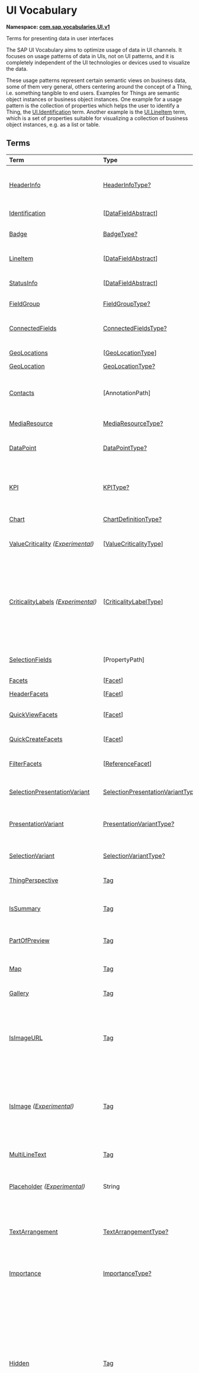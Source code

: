 # UI Vocabulary
**Namespace: [com.sap.vocabularies.UI.v1](UI.xml)**

Terms for presenting data in user interfaces

The SAP UI Vocabulary aims to optimize usage of data in UI channels.
It focuses on usage patterns of data in UIs, not on UI patterns, and it is completely independent of the
UI technologies or devices used to visualize the data.

These usage patterns represent certain semantic views on business data, some of them very general,
others centering around the concept of a Thing, i.e. something tangible to end users.
Examples for Things are semantic object instances or business object instances.
One example for a usage pattern is the collection of properties which helps the user to identify a Thing,
the [UI.Identification](#Identification) term.
Another example is the [UI.LineItem](#LineItem) term, which is a set of properties suitable for visualizing
a collection of business object instances, e.g. as a list or table.


## Terms

Term|Type|Description
:---|:---|:----------
[HeaderInfo](UI.xml#L58)|[HeaderInfoType?](#HeaderInfoType)|<a name="HeaderInfo"></a>Information for the header area of an entity representation. HeaderInfo is mandatory for main entity types of the model
[Identification](UI.xml#L105)|\[[DataFieldAbstract](#DataFieldAbstract)\]|<a name="Identification"></a>Collection of fields identifying the object
[Badge](UI.xml#L110)|[BadgeType?](#BadgeType)|<a name="Badge"></a>Information usually displayed in the form of a business card
[LineItem](UI.xml#L137)|\[[DataFieldAbstract](#DataFieldAbstract)\]|<a name="LineItem"></a>Collection of data fields for representation in a table or list
[StatusInfo](UI.xml#L142)|\[[DataFieldAbstract](#DataFieldAbstract)\]|<a name="StatusInfo"></a>Collection of data fields describing the status of an entity
[FieldGroup](UI.xml#L147)|[FieldGroupType?](#FieldGroupType)|<a name="FieldGroup"></a>Group of fields with an optional label
[ConnectedFields](UI.xml#L161)|[ConnectedFieldsType?](#ConnectedFieldsType)|<a name="ConnectedFields"></a>Group of semantically connected fields with a representation template and an optional label ([Example](UI.xml#L163))
[GeoLocations](UI.xml#L226)|\[[GeoLocationType](#GeoLocationType)\]|<a name="GeoLocations"></a>Collection of geographic locations
[GeoLocation](UI.xml#L230)|[GeoLocationType?](#GeoLocationType)|<a name="GeoLocation"></a>Geographic location
[Contacts](UI.xml#L250)|\[AnnotationPath\]|<a name="Contacts"></a>Collection of contacts<p>Each collection item MUST reference an annotation of a Communication.Contact</p>
[MediaResource](UI.xml#L261)|[MediaResourceType?](#MediaResourceType)|<a name="MediaResource"></a>Properties that describe a media resource
[DataPoint](UI.xml#L315)|[DataPointType?](#DataPointType)|<a name="DataPoint"></a>Visualization of a single point of data, typically a number; may also be textual, e.g. a status value
[KPI](UI.xml#L623)|[KPIType?](#KPIType)|<a name="KPI"></a>A Key Performance Indicator (KPI) bundles a SelectionVariant and a DataPoint, and provides details for progressive disclosure
[Chart](UI.xml#L669)|[ChartDefinitionType?](#ChartDefinitionType)|<a name="Chart"></a>Visualization of multiple data points
[ValueCriticality](UI.xml#L863) *([Experimental](Common.md#Experimental))*|\[[ValueCriticalityType](#ValueCriticalityType)\]|<a name="ValueCriticality"></a>Assign criticalities to primitive values. This information can be used for semantic coloring.
[CriticalityLabels](UI.xml#L876) *([Experimental](Common.md#Experimental))*|\[[CriticalityLabelType](#CriticalityLabelType)\]|<a name="CriticalityLabels"></a>Assign labels to criticalities. This information can be used for semantic coloring. When applied to a property, a label for a criticality must be provided, if more than one value of the annotated property has been assigned to the same criticality. There must be no more than one label per criticality.
[SelectionFields](UI.xml#L897)|\[PropertyPath\]|<a name="SelectionFields"></a>Properties that might be relevant for filtering a collection of entities of this type
[Facets](UI.xml#L905)|\[[Facet](#Facet)\]|<a name="Facets"></a>Collection of facets
[HeaderFacets](UI.xml#L909)|\[[Facet](#Facet)\]|<a name="HeaderFacets"></a>Facets for additional object header information
[QuickViewFacets](UI.xml#L913)|\[[Facet](#Facet)\]|<a name="QuickViewFacets"></a>Facets that may be used for a quick overview of the object
[QuickCreateFacets](UI.xml#L917)|\[[Facet](#Facet)\]|<a name="QuickCreateFacets"></a>Facets that may be used for a (quick) create of the object
[FilterFacets](UI.xml#L921)|\[[ReferenceFacet](#ReferenceFacet)\]|<a name="FilterFacets"></a>Facets that reference UI.FieldGroup annotations to group filterable fields
[SelectionPresentationVariant](UI.xml#L982)|[SelectionPresentationVariantType?](#SelectionPresentationVariantType)|<a name="SelectionPresentationVariant"></a>A SelectionPresentationVariant bundles a Selection Variant and a Presentation Variant
[PresentationVariant](UI.xml#L1006)|[PresentationVariantType?](#PresentationVariantType)|<a name="PresentationVariant"></a>Defines how the result of a queried collection of entities is shaped and how this result is displayed
[SelectionVariant](UI.xml#L1085)|[SelectionVariantType?](#SelectionVariantType)|<a name="SelectionVariant"></a>A SelectionVariant denotes a combination of parameters and filters to query the annotated entity set
[ThingPerspective](UI.xml#L1217)|[Tag](https://github.com/oasis-tcs/odata-vocabularies/blob/master/vocabularies/Org.OData.Core.V1.md#Tag)|<a name="ThingPerspective"></a>The annotated term is a Thing Perspective
[IsSummary](UI.xml#L1220)|[Tag](https://github.com/oasis-tcs/odata-vocabularies/blob/master/vocabularies/Org.OData.Core.V1.md#Tag)|<a name="IsSummary"></a>This Facet and all included Facets are the summary of the thing. At most one Facet of a thing can be tagged with this term
[PartOfPreview](UI.xml#L1224)|[Tag](https://github.com/oasis-tcs/odata-vocabularies/blob/master/vocabularies/Org.OData.Core.V1.md#Tag)|<a name="PartOfPreview"></a>This Facet and all included Facets are part of the Thing preview
[Map](UI.xml#L1228)|[Tag](https://github.com/oasis-tcs/odata-vocabularies/blob/master/vocabularies/Org.OData.Core.V1.md#Tag)|<a name="Map"></a>Target MUST reference a UI.GeoLocation, Communication.Address or a collection of these
[Gallery](UI.xml#L1232)|[Tag](https://github.com/oasis-tcs/odata-vocabularies/blob/master/vocabularies/Org.OData.Core.V1.md#Tag)|<a name="Gallery"></a>Target MUST reference a UI.MediaResource
[IsImageURL](UI.xml#L1237)|[Tag](https://github.com/oasis-tcs/odata-vocabularies/blob/master/vocabularies/Org.OData.Core.V1.md#Tag)|<a name="IsImageURL"></a>Properties and terms annotated with this term MUST contain a valid URL referencing an resource with a MIME type image<p>Can be annotated with:<ul><li>[IsNaturalPerson](Common.md#IsNaturalPerson)</li></ul></p>
[IsImage](UI.xml#L1247) *([Experimental](Common.md#Experimental))*|[Tag](https://github.com/oasis-tcs/odata-vocabularies/blob/master/vocabularies/Org.OData.Core.V1.md#Tag)|<a name="IsImage"></a>Properties annotated with this term MUST be a stream property annotated with a MIME type image<p>Can be annotated with:<ul><li>[IsNaturalPerson](Common.md#IsNaturalPerson)</li></ul></p>
[MultiLineText](UI.xml#L1258)|[Tag](https://github.com/oasis-tcs/odata-vocabularies/blob/master/vocabularies/Org.OData.Core.V1.md#Tag)|<a name="MultiLineText"></a>Properties annotated with this annotation should be rendered as multi-line text (e.g. text area)
[Placeholder](UI.xml#L1263) *([Experimental](Common.md#Experimental))*|String|<a name="Placeholder"></a>A short, human-readable text that gives a hint or an example to help the user with data entry
[TextArrangement](UI.xml#L1269)|[TextArrangementType?](#TextArrangementType)|<a name="TextArrangement"></a>Describes the arrangement of a code or ID value and its text<p>If used for a single property the Common.Text annotation is annotated</p>
[Importance](UI.xml#L1296)|[ImportanceType?](#ImportanceType)|<a name="Importance"></a>Expresses the importance of e.g. a DataField or an annotation
[Hidden](UI.xml#L1311)|[Tag](https://github.com/oasis-tcs/odata-vocabularies/blob/master/vocabularies/Org.OData.Core.V1.md#Tag)|<a name="Hidden"></a>Properties or facets (see UI.Facet) annotated with this term will not be rendered if the annotation evaluates to true.<p>Hidden properties usually carry technical information that is used for application control and is of no direct interest to end users. The annotation value may be an expression to dynamically hide or render the annotated feature. If a navigation property is annotated with `Hidden` true, all subsequent parts are hidden - independent of their own potential `Hidden` annotations.</p>
[CreateHidden](UI.xml#L1319)|[Tag](https://github.com/oasis-tcs/odata-vocabularies/blob/master/vocabularies/Org.OData.Core.V1.md#Tag)|<a name="CreateHidden"></a>EntitySets annotated with this term can control the visibility of the Create operation dynamically<p>The annotation value should be a path to another property from a related entity.</p>
[UpdateHidden](UI.xml#L1324)|[Tag](https://github.com/oasis-tcs/odata-vocabularies/blob/master/vocabularies/Org.OData.Core.V1.md#Tag)|<a name="UpdateHidden"></a>EntitySets annotated with this term can control the visibility of the Edit/Save operation dynamically<p>The annotation value should be a path to another property from the same or a related entity.</p>
[DeleteHidden](UI.xml#L1329)|[Tag](https://github.com/oasis-tcs/odata-vocabularies/blob/master/vocabularies/Org.OData.Core.V1.md#Tag)|<a name="DeleteHidden"></a>EntitySets annotated with this term can control the visibility of the Delete operation dynamically<p>The annotation value should be a path to another property from the same or a related entity.</p>
[HiddenFilter](UI.xml#L1334)|[Tag](https://github.com/oasis-tcs/odata-vocabularies/blob/master/vocabularies/Org.OData.Core.V1.md#Tag)|<a name="HiddenFilter"></a>Properties annotated with this term will not be rendered as filter criteria if the annotation evaluates to true.<p>Properties annotated with `HiddenFilter` are intended as parts of a `$filter` expression that cannot be directly influenced by end users. The properties will be rendered in all other places, e.g. table columns or form fields. This is in contrast to properties annotated with [Hidden](#Hidden) that are not rendered at all. If a navigation property is annotated with `HiddenFilter` true, all subsequent parts are hidden in filter - independent of their own potential `HiddenFilter` annotations.</p>
[DataFieldDefault](UI.xml#L1343)|[DataFieldAbstract?](#DataFieldAbstract)|<a name="DataFieldDefault"></a>Default representation of a property as a datafield, e.g. when the property is added as a table column or form field via personalization<p>Only concrete subtypes of [DataFieldAbstract](#DataFieldAbstract) can be used for a DataFieldDefault. For type [DataField](#DataField) and its subtypes the annotation target SHOULD be the same property that is referenced via a path expression in the `Value` of the datafield.</p>
[Criticality](UI.xml#L1515)|[CriticalityType?](#CriticalityType)|<a name="Criticality"></a>Service-calculated criticality, alternative to UI.CriticalityCalculation
[CriticalityCalculation](UI.xml#L1519)|[CriticalityCalculationType?](#CriticalityCalculationType)|<a name="CriticalityCalculation"></a>Parameters for client-calculated criticality, alternative to UI.Criticality
[Emphasized](UI.xml#L1523) *([Experimental](Common.md#Experimental))*|[Tag](https://github.com/oasis-tcs/odata-vocabularies/blob/master/vocabularies/Org.OData.Core.V1.md#Tag)|<a name="Emphasized"></a>Highlight something that is of special interest<p>The usage of a property or operation should be highlighted as it's of special interest for the end user</p>
[OrderBy](UI.xml#L1529) *([Experimental](Common.md#Experimental))*|PropertyPath?|<a name="OrderBy"></a>Sort by the referenced property instead of by the annotated property<p>Example: annotated property `SizeCode` has string values XS, S, M, L, XL, referenced property SizeOrder has numeric values -2, -1, 0, 1, 2. Numeric ordering by SizeOrder will be more understandable than lexicographic ordering by SizeCode.</p>
[ParameterDefaultValue](UI.xml#L1535) *([Experimental](Common.md#Experimental))*|PrimitiveType?|<a name="ParameterDefaultValue"></a>Define default values for action parameters<p>For unbound actions the default value can either be a constant expression, or a dynamic expression using absolute paths, e.g. singletons or function import results. Whereas for bound actions the bound entity and its properties and associated properties can be used as default values</p>
[RecommendationState](UI.xml#L1542)|[RecommendationStateType?](#RecommendationStateType)|<a name="RecommendationState"></a>Indicates whether a field contains or has a recommended value<p>Intelligent systems can help users by recommending input the user may "prefer".</p>
[RecommendationList](UI.xml#L1572)|[RecommendationListType?](#RecommendationListType)|<a name="RecommendationList"></a>Specifies how to get a list of recommended values for a property or parameter<p>Intelligent systems can help users by recommending input the user may "prefer".</p>
[ExcludeFromNavigationContext](UI.xml#L1604)|[Tag](https://github.com/oasis-tcs/odata-vocabularies/blob/master/vocabularies/Org.OData.Core.V1.md#Tag)|<a name="ExcludeFromNavigationContext"></a>The contents of this property must not be propagated to the app-to-app navigation context
[UserInteraction](UI.xml#L1608)|[UserInteractionType?](#UserInteractionType)|<a name="UserInteraction"></a>When the annotated navigation property occurs in a response, the UI shall use the corresponding entity or collection to immediately interact with the user and then repeat the corresponding request with the additional information obtained from the user<p>A navigation property thus annotated may be interpreted as not belonging to the object model but containing auxiliary information that is not always needed.</p>
[UserInteractionSimple](UI.xml#L1612)|\[PrimitiveType\]|<a name="UserInteractionSimple"></a>When this instance annotation occurs in a response, the UI shall let the user choose from the collection and then repeat the corresponding request with the annotated property set to the chosen value

## <a name="HeaderInfoType"></a>[HeaderInfoType](UI.xml#L62)


Property|Type|Description
:-------|:---|:----------
[TypeName](UI.xml#L63)|String|Name of the main entity type
[TypeNamePlural](UI.xml#L67)|String|Plural form of the name of the main entity type
[Title](UI.xml#L71)|[DataFieldAbstract?](#DataFieldAbstract)|Title, e.g. for overview pages<p>This can be a [DataField](#DataField) and any of its children, or a [DataFieldForAnnotation](#DataFieldForAnnotation) targeting [ConnectedFields](#ConnectedFields).</p>
[Description](UI.xml#L81)|[DataFieldAbstract?](#DataFieldAbstract)|Description, e.g. for overview pages<p>This can be a [DataField](#DataField) and any of its children, or a [DataFieldForAnnotation](#DataFieldForAnnotation) targeting [ConnectedFields](#ConnectedFields).</p>
[ImageUrl](UI.xml#L91)|URL?|Image URL for an instance of the entity type. If the property ImageUrl has a valid value, it can be used for the visualization of the instance. If it is not available or not valid the property TypeImageUrl can be used instead.
[TypeImageUrl](UI.xml#L95)|URL?|Image URL for the entity type
[Initials](UI.xml#L99) *([Experimental](Common.md#Experimental))*|String?|Latin letters to be used in case no ImageUrl or TypeImageUrl is present

## <a name="BadgeType"></a>[BadgeType](UI.xml#L114)


Property|Type|Description
:-------|:---|:----------
[HeadLine](UI.xml#L115)|[DataField](#DataField)|Headline
[Title](UI.xml#L118)|[DataField](#DataField)|Title
[ImageUrl](UI.xml#L121)|URL?|Image URL for an instance of the entity type. If the property ImageUrl has a valid value, it can be used for the visualization of the instance. If it is not available or not valid the property TypeImageUrl can be used instead.
[TypeImageUrl](UI.xml#L125)|URL?|Image URL for the entity type
[MainInfo](UI.xml#L129)|[DataField?](#DataField)|Main information on the business card
[SecondaryInfo](UI.xml#L132)|[DataField?](#DataField)|Additional information on the business card

## <a name="FieldGroupType"></a>[FieldGroupType](UI.xml#L151)


Property|Type|Description
:-------|:---|:----------
[Label](UI.xml#L152)|String?|Label for the field group
[Data](UI.xml#L156)|\[[DataFieldAbstract](#DataFieldAbstract)\]|Collection of data fields

## <a name="ConnectedFieldsType"></a>[ConnectedFieldsType](UI.xml#L188)
Group of semantically connected fields with a representation template and an optional label

Property|Type|Description
:-------|:---|:----------
[Label](UI.xml#L190)|String?|Label for the connected fields
[Template](UI.xml#L194)|String|Template for representing the connected fields<p>Template variables are identifiers enclosed in curly braces, e.g. `{MaterialName} - {MaterialClassName}`. The `Data` collection assigns values to the template variables.</p>
[Data](UI.xml#L199)|[Dictionary](https://github.com/oasis-tcs/odata-vocabularies/blob/master/vocabularies/Org.OData.Core.V1.md#Dictionary)|Dictionary of template variables<p>Each template variable used in `Template` must be assigned a value here. The value must be of type [DataFieldAbstract](#DataFieldAbstract)</p>

## <a name="GeoLocationType"></a>[GeoLocationType](UI.xml#L234)
Properties that define a geographic location

Property|Type|Description
:-------|:---|:----------
[Latitude](UI.xml#L236)|Double?|Geographic latitude
[Longitude](UI.xml#L239)|Double?|Geographic longitude
[Location](UI.xml#L242)|GeographyPoint?|A point in a round-earth coordinate system
[Address](UI.xml#L245)|[AddressType?](Communication.md#AddressType)|vCard-style address

## <a name="MediaResourceType"></a>[MediaResourceType](UI.xml#L265)


Property|Type|Description
:-------|:---|:----------
[Url](UI.xml#L266)|URL|URL of media resource
[ContentType](UI.xml#L270)|MediaType?|Content type, such as application/pdf, video/x-flv, image/jpeg
[ByteSize](UI.xml#L274)|Int64?|Resource size in bytes
[ChangedAt](UI.xml#L277)|DateTimeOffset?|Date of last change
[Thumbnail](UI.xml#L280)|[ImageType?](#ImageType)|Thumbnail image
[Title](UI.xml#L283)|[DataField](#DataField)|Resource title
[Description](UI.xml#L286)|[DataField?](#DataField)|Resource description

## <a name="ImageType"></a>[ImageType](UI.xml#L290)


Property|Type|Description
:-------|:---|:----------
[Url](UI.xml#L291)|URL|URL of image
[Width](UI.xml#L295)|String?|Width of image
[Height](UI.xml#L298)|String?|Height of image

## <a name="DataPointType"></a>[DataPointType](UI.xml#L319)


Property|Type|Description
:-------|:---|:----------
[Title](UI.xml#L320)|String?|Title of the data point
[Description](UI.xml#L324)|String?|Short description
[LongDescription](UI.xml#L328)|String?|Full description
[Value](UI.xml#L332)|PrimitiveType|Numeric value<p>The value is typically provided via a `Path` construct. The path MUST lead to a direct property of the same entity type or a property of a complex property (recursively) of that entity type, navigation segments are not allowed.<br/>It could be annotated with either `UoM.ISOCurrency` or `UoM.Unit`. Percentage values are annotated with `UoM.Unit = '%'`. A renderer should take an optional `Common.Text` annotation into consideration.</p>
[TargetValue](UI.xml#L344)|PrimitiveType?|Target value
[ForecastValue](UI.xml#L347)|PrimitiveType?|Forecast value
[MinimumValue](UI.xml#L350)|Decimal?|Minimum value (for output rendering)
[MaximumValue](UI.xml#L353)|Decimal?|Maximum value (for output rendering)
[ValueFormat](UI.xml#L356)|[NumberFormat?](#NumberFormat)|Number format
[Visualization](UI.xml#L359)|[VisualizationType?](#VisualizationType)|Preferred visualization
[SampleSize](UI.xml#L362)|PrimitiveType?|Sample size used for the determination of the data point; should contain just integer value as Edm.Byte, Edm.SByte, Edm.Intxx, and Edm.Decimal with scale 0.
[ReferencePeriod](UI.xml#L369)|[ReferencePeriod?](#ReferencePeriod)|Reference period
[Criticality](UI.xml#L372)|[CriticalityType?](#CriticalityType)|Service-calculated criticality, alternative to CriticalityCalculation
[CriticalityLabels](UI.xml#L375)|AnnotationPath?|Custom labels for the criticality legend. Annotation path MUST end in UI.CriticalityLabels
[CriticalityRepresentation](UI.xml#L383) *([Experimental](Common.md#Experimental))*|[CriticalityRepresentationType?](#CriticalityRepresentationType)|Decides if criticality is visualized in addition by means of an icon
[CriticalityCalculation](UI.xml#L387)|[CriticalityCalculationType?](#CriticalityCalculationType)|Parameters for client-calculated criticality, alternative to Criticality
[Trend](UI.xml#L390)|[TrendType?](#TrendType)|Service-calculated trend, alternative to TrendCalculation
[TrendCalculation](UI.xml#L393)|[TrendCalculationType?](#TrendCalculationType)|Parameters for client-calculated trend, alternative to Trend
[Responsible](UI.xml#L396)|[ContactType?](Communication.md#ContactType)|Contact person

## <a name="NumberFormat"></a>[NumberFormat](UI.xml#L401)
Describes how to visualise a number

Property|Type|Description
:-------|:---|:----------
[ScaleFactor](UI.xml#L403)|Decimal?|Display value in *ScaleFactor* units, e.g. 1000 for k (kilo), 1e6 for M (Mega)
[NumberOfFractionalDigits](UI.xml#L406)|Byte?|Number of fractional digits of the scaled value to be visualized

## <a name="VisualizationType"></a>[VisualizationType](UI.xml#L411)


Member|Value|Description
:-----|----:|:----------
[Number](UI.xml#L412)|0|Visualize as a number
[BulletChart](UI.xml#L415)|1|Visualize as bullet chart - requires TargetValue
[Progress](UI.xml#L418)|2|Visualize as progress indicator - requires TargetValue
[Rating](UI.xml#L421)|3|Visualize as partially or completely filled stars/hearts/... - requires TargetValue
[Donut](UI.xml#L424)|4|Visualize as donut, optionally with missing segment - requires TargetValue
[DeltaBulletChart](UI.xml#L427)|5|Visualize as delta bullet chart - requires TargetValue

## <a name="ReferencePeriod"></a>[ReferencePeriod](UI.xml#L432)
Reference period

Property|Type|Description
:-------|:---|:----------
[Description](UI.xml#L434)|String?|Short description of the reference period
[Start](UI.xml#L438)|DateTimeOffset?|Start of the reference period
[End](UI.xml#L441)|DateTimeOffset?|End of the reference period

## <a name="CriticalityType"></a>[CriticalityType](UI.xml#L446)
Criticality of a value or status, represented e.g. via semantic colors (https://experience.sap.com/fiori-design-web/foundation/colors/#semantic-colors)

Member|Value|Description
:-----|----:|:----------
[VeryNegative](UI.xml#L448) *([Experimental](Common.md#Experimental))*|-1|Very negative / dark-red status - risk - out of stock - late
[Neutral](UI.xml#L452)|0|Neutral / grey status - inactive - open - in progress
[Negative](UI.xml#L455)|1|Negative / red status - attention - overload - alert
[Critical](UI.xml#L458)|2|Critical / orange status - warning
[Positive](UI.xml#L461)|3|Positive / green status - completed - available - on track - acceptable
[VeryPositive](UI.xml#L464) *([Experimental](Common.md#Experimental))*|4|Very positive - above max stock - excess
[Information](UI.xml#L468) *([Experimental](Common.md#Experimental))*|5|Information - noticable - informative

## <a name="CriticalityCalculationType"></a>[CriticalityCalculationType](UI.xml#L474): [CriticalityThresholdsType](#CriticalityThresholdsType)
Describes how to calculate the criticality of a value depending on the improvement direction


The calculation is done by comparing a value to the threshold values relevant for the specified improvement direction.

The value to be compared is
  - Value - if ReferenceValue is not specified
  - Value sub ReferenceValue – if ReferenceValue is specified and IsRelativeDifference is not specified or specified as false
  - (Value sub ReferenceValue) divBy ReferenceValue – if ReferenceValue is specified and IsRelativeDifference is specified as true

For improvement direction `Target`, the criticality is calculated using both low and high threshold values. It will be
  - Positive if the value is greater than or equal to AcceptanceRangeLowValue and lower than or equal to AcceptanceRangeHighValue
  - Neutral if the value is greater than or equal to ToleranceRangeLowValue and lower than AcceptanceRangeLowValue OR greater than AcceptanceRangeHighValue and lower than or equal to ToleranceRangeHighValue
  - Critical if the value is greater than or equal to DeviationRangeLowValue and lower than ToleranceRangeLowValue OR greater than ToleranceRangeHighValue  and lower than or equal to DeviationRangeHighValue
  - Negative if the value is lower than DeviationRangeLowValue or greater than DeviationRangeHighValue

For improvement direction `Minimize`, the criticality is calculated using the high threshold values. It is
  - Positive if the value is lower than or equal to AcceptanceRangeHighValue
  - Neutral if the value is  greater than AcceptanceRangeHighValue and lower than or equal to ToleranceRangeHighValue
  - Critical if the value is greater than ToleranceRangeHighValue and lower than or equal to DeviationRangeHighValue
  - Negative if the value is greater than DeviationRangeHighValue

For improvement direction `Maximize`, the criticality is calculated using the low threshold values. It is
  - Positive if the value is greater than or equal to AcceptanceRangeLowValue
  - Neutral if the value is less than AcceptanceRangeLowValue and greater than or equal to ToleranceRangeLowValue
  - Critical if the value is lower than ToleranceRangeLowValue and greater than or equal to DeviationRangeLowValue
  - Negative if the value is lower than DeviationRangeLowValue

Thresholds are optional. For unassigned values, defaults are determined in this order:
  - For DeviationRange, an omitted LowValue translates into the smallest possible number (-INF), an omitted HighValue translates into the largest possible number (+INF)
  - For ToleranceRange, an omitted LowValue will be initialized with DeviationRangeLowValue, an omitted HighValue will be initialized with DeviationRangeHighValue
  - For AcceptanceRange, an omitted LowValue will be initialized with ToleranceRangeLowValue, an omitted HighValue will be initialized with ToleranceRangeHighValue
          

Property|Type|Description
:-------|:---|:----------
[*AcceptanceRangeLowValue*](UI.xml#L529)|PrimitiveType?|Lowest value that is considered positive
[*AcceptanceRangeHighValue*](UI.xml#L532)|PrimitiveType?|Highest value that is considered positive
[*ToleranceRangeLowValue*](UI.xml#L535)|PrimitiveType?|Lowest value that is considered neutral
[*ToleranceRangeHighValue*](UI.xml#L538)|PrimitiveType?|Highest value that is considered neutral
[*DeviationRangeLowValue*](UI.xml#L541)|PrimitiveType?|Lowest value that is considered critical
[*DeviationRangeHighValue*](UI.xml#L544)|PrimitiveType?|Highest value that is considered critical
[ReferenceValue](UI.xml#L509) *([Experimental](Common.md#Experimental))*|PrimitiveType?|Reference value for the calculation, e.g. number of sales for the last year
[IsRelativeDifference](UI.xml#L513) *([Experimental](Common.md#Experimental))*|Boolean|Calculate with a relative difference
[ImprovementDirection](UI.xml#L517)|[ImprovementDirectionType](#ImprovementDirectionType)|Describes in which direction the value improves
[ConstantThresholds](UI.xml#L520) *([Experimental](Common.md#Experimental))*|\[[LevelThresholdsType](#LevelThresholdsType)\]|List of thresholds depending on the aggregation level as a set of constant values<p>Constant thresholds shall only be used in order to refine constant values given for the data point overall (aggregation level with empty collection of property paths), but not if the thresholds are based on other measure elements.</p>

## <a name="CriticalityThresholdsType"></a>[CriticalityThresholdsType](UI.xml#L527)
Thresholds for calculating the criticality of a value

**Derived Types:**
- [CriticalityCalculationType](#CriticalityCalculationType)
- [LevelThresholdsType](#LevelThresholdsType)

Property|Type|Description
:-------|:---|:----------
[AcceptanceRangeLowValue](UI.xml#L529)|PrimitiveType?|Lowest value that is considered positive
[AcceptanceRangeHighValue](UI.xml#L532)|PrimitiveType?|Highest value that is considered positive
[ToleranceRangeLowValue](UI.xml#L535)|PrimitiveType?|Lowest value that is considered neutral
[ToleranceRangeHighValue](UI.xml#L538)|PrimitiveType?|Highest value that is considered neutral
[DeviationRangeLowValue](UI.xml#L541)|PrimitiveType?|Lowest value that is considered critical
[DeviationRangeHighValue](UI.xml#L544)|PrimitiveType?|Highest value that is considered critical

## <a name="ImprovementDirectionType"></a>[ImprovementDirectionType](UI.xml#L549)
Describes which direction of a value change is seen as an improvement

Member|Value|Description
:-----|----:|:----------
[Minimize](UI.xml#L551)|1|Lower is better
[Target](UI.xml#L554)|2|Closer to the target is better
[Maximize](UI.xml#L557)|3|Higher is better

## <a name="LevelThresholdsType"></a>[LevelThresholdsType](UI.xml#L562): [CriticalityThresholdsType](#CriticalityThresholdsType) *([Experimental](Common.md#Experimental))*
Thresholds for an aggregation level

Property|Type|Description
:-------|:---|:----------
[*AcceptanceRangeLowValue*](UI.xml#L529)|PrimitiveType?|Lowest value that is considered positive
[*AcceptanceRangeHighValue*](UI.xml#L532)|PrimitiveType?|Highest value that is considered positive
[*ToleranceRangeLowValue*](UI.xml#L535)|PrimitiveType?|Lowest value that is considered neutral
[*ToleranceRangeHighValue*](UI.xml#L538)|PrimitiveType?|Highest value that is considered neutral
[*DeviationRangeLowValue*](UI.xml#L541)|PrimitiveType?|Lowest value that is considered critical
[*DeviationRangeHighValue*](UI.xml#L544)|PrimitiveType?|Highest value that is considered critical
[AggregationLevel](UI.xml#L565)|\[PropertyPath\]|An unordered tuple of dimensions, i.e. properties which are intended to be used for grouping in aggregating requests. In analytical UIs, e.g. an analytical chart, the aggregation level typically corresponds to the visible dimensions.

## <a name="TrendType"></a>[TrendType](UI.xml#L570)
The trend of a value

Member|Value|Description
:-----|----:|:----------
[StrongUp](UI.xml#L572)|1|Value grows strongly
[Up](UI.xml#L575)|2|Value grows
[Sideways](UI.xml#L578)|3|Value does not significantly grow or shrink
[Down](UI.xml#L581)|4|Value shrinks
[StrongDown](UI.xml#L584)|5|Value shrinks strongly

## <a name="TrendCalculationType"></a>[TrendCalculationType](UI.xml#L589)
Describes how to calculate the trend of a value


By default, the calculation is done by comparing the difference between Value and ReferenceValue to the threshold values.
If IsRelativeDifference is set, the difference of Value and ReferenceValue is divided by ReferenceValue and the relative difference is compared.

The trend is
  - StrongUp if the difference is greater than or equal to StrongUpDifference
  - Up if the difference is less than StrongUpDifference and greater than or equal to UpDifference
  - Sideways if the difference  is less than UpDifference and greater than DownDifference
  - Down if the difference is greater than StrongDownDifference and lower than or equal to DownDifference
  - StrongDown if the difference is lower than or equal to StrongDownDifference

Property|Type|Description
:-------|:---|:----------
[ReferenceValue](UI.xml#L603)|PrimitiveType|Reference value for the calculation, e.g. number of sales for the last year
[IsRelativeDifference](UI.xml#L606)|Boolean|Calculate with a relative difference
[UpDifference](UI.xml#L609)|Decimal|Threshold for Up
[StrongUpDifference](UI.xml#L612)|Decimal|Threshold for StrongUp
[DownDifference](UI.xml#L615)|Decimal|Threshold for Down
[StrongDownDifference](UI.xml#L618)|Decimal|Threshold for StrongDown

## <a name="KPIType"></a>[KPIType](UI.xml#L629)


Property|Type|Description
:-------|:---|:----------
[ID](UI.xml#L630)|String?|Optional identifier to reference this instance from an external context
[ShortDescription](UI.xml#L635) *([Experimental](Common.md#Experimental))*|String?|Very short description
[SelectionVariant](UI.xml#L640)|[SelectionVariantType](#SelectionVariantType)|Selection variant, either specified inline or referencing another annotation via Path
[DataPoint](UI.xml#L643)|[DataPointType](#DataPointType)|Data point, either specified inline or referencing another annotation via Path
[AdditionalDataPoints](UI.xml#L646)|\[[DataPointType](#DataPointType)\]|Additional data points, either specified inline or referencing another annotation via Path<p>Additional data points are typically related to the main data point and provide complementing information or could be used for comparisons</p>
[Detail](UI.xml#L650)|[KPIDetailType?](#KPIDetailType)|Contains information about KPI details, especially drill-down presentations

## <a name="KPIDetailType"></a>[KPIDetailType](UI.xml#L654)


Property|Type|Description
:-------|:---|:----------
[DefaultPresentationVariant](UI.xml#L655)|[PresentationVariantType?](#PresentationVariantType)|Presentation variant, either specified inline or referencing another annotation via Path
[AlternativePresentationVariants](UI.xml#L658)|\[[PresentationVariantType](#PresentationVariantType)\]|A list of alternative presentation variants, either specified inline or referencing another annotation via Path
[SemanticObject](UI.xml#L661)|String?|Name of the Semantic Object. If not specified, use Semantic Object annotated at the property referenced in KPI/DataPoint/Value
[Action](UI.xml#L664)|String?|Name of the Action on the Semantic Object. If not specified, let user choose which of the available actions to trigger.

## <a name="ChartDefinitionType"></a>[ChartDefinitionType](UI.xml#L673)


Property|Type|Description
:-------|:---|:----------
[Title](UI.xml#L674)|String?|Title of the chart
[Description](UI.xml#L678)|String?|Short description
[ChartType](UI.xml#L682)|[ChartType](#ChartType)|Chart type
[AxisScaling](UI.xml#L685)|[ChartAxisScalingType?](#ChartAxisScalingType)|Describes the scale of the chart value axes
[Measures](UI.xml#L688)|\[PropertyPath\]|Measures of the chart, e.g. size and color in a bubble chart
[MeasureAttributes](UI.xml#L691)|\[[ChartMeasureAttributeType](#ChartMeasureAttributeType)\]|Describes Attributes for Measures. All Measures used in this collection must also be part of the Measures Property.
[Dimensions](UI.xml#L696)|\[PropertyPath\]|Dimensions of the chart, e.g. x- and y-axis of a bubble chart
[DimensionAttributes](UI.xml#L699)|\[[ChartDimensionAttributeType](#ChartDimensionAttributeType)\]|Describes Attributes for Dimensions. All Dimensions used in this collection must also be part of the Dimensions Property.
[Actions](UI.xml#L704)|\[[DataFieldForActionAbstract](#DataFieldForActionAbstract)\]|Available actions

## <a name="ChartType"></a>[ChartType](UI.xml#L709)


Member|Value|Description
:-----|----:|:----------
[Column](UI.xml#L710)|0|
[ColumnStacked](UI.xml#L711)|1|
[ColumnDual](UI.xml#L712)|2|
[ColumnStackedDual](UI.xml#L713)|3|
[ColumnStacked100](UI.xml#L714)|4|
[ColumnStackedDual100](UI.xml#L715)|5|
[Bar](UI.xml#L716)|6|
[BarStacked](UI.xml#L717)|7|
[BarDual](UI.xml#L718)|8|
[BarStackedDual](UI.xml#L719)|9|
[BarStacked100](UI.xml#L720)|10|
[BarStackedDual100](UI.xml#L721)|11|
[Area](UI.xml#L722)|12|
[AreaStacked](UI.xml#L723)|13|
[AreaStacked100](UI.xml#L724)|14|
[HorizontalArea](UI.xml#L725)|15|
[HorizontalAreaStacked](UI.xml#L726)|16|
[HorizontalAreaStacked100](UI.xml#L727)|17|
[Line](UI.xml#L728)|18|
[LineDual](UI.xml#L729)|19|
[Combination](UI.xml#L730)|20|
[CombinationStacked](UI.xml#L731)|21|
[CombinationDual](UI.xml#L732)|22|
[CombinationStackedDual](UI.xml#L733)|23|
[HorizontalCombinationStacked](UI.xml#L734)|24|
[Pie](UI.xml#L735)|25|
[Donut](UI.xml#L736)|26|
[Scatter](UI.xml#L737)|27|
[Bubble](UI.xml#L738)|28|
[Radar](UI.xml#L739)|29|
[HeatMap](UI.xml#L740)|30|
[TreeMap](UI.xml#L741)|31|
[Waterfall](UI.xml#L742)|32|
[Bullet](UI.xml#L743)|33|
[VerticalBullet](UI.xml#L744)|34|
[HorizontalWaterfall](UI.xml#L745)|35|
[HorizontalCombinationDual](UI.xml#L746)|36|
[HorizontalCombinationStackedDual](UI.xml#L747)|37|
[Donut100](UI.xml#L748) *([Experimental](Common.md#Experimental))*|38|

## <a name="ChartAxisScalingType"></a>[ChartAxisScalingType](UI.xml#L754)


Property|Type|Description
:-------|:---|:----------
[ScaleBehavior](UI.xml#L755)|[ChartAxisScaleBehaviorType](#ChartAxisScaleBehaviorType)|Scale is fixed or adapts automatically to rendered values
[AutoScaleBehavior](UI.xml#L758)|[ChartAxisAutoScaleBehaviorType?](#ChartAxisAutoScaleBehaviorType)|Settings for automatic scaling
[FixedScaleMultipleStackedMeasuresBoundaryValues](UI.xml#L761)|[FixedScaleMultipleStackedMeasuresBoundaryValuesType?](#FixedScaleMultipleStackedMeasuresBoundaryValuesType)|Boundary values for fixed scaling of a stacking chart type with multiple measures

## <a name="ChartAxisScaleBehaviorType"></a>[ChartAxisScaleBehaviorType](UI.xml#L766)


Member|Value|Description
:-----|----:|:----------
[AutoScale](UI.xml#L767)|0|Value axes scale automatically
[FixedScale](UI.xml#L770)|1|Fixed minimum and maximum values are applied, which are derived from the @UI.MeasureAttributes.DataPoint/MinimumValue and .../MaximumValue annotation by default. For stacking chart types with multiple measures, they are taken from ChartAxisScalingType/FixedScaleMultipleStackedMeasuresBoundaryValues.

## <a name="ChartAxisAutoScaleBehaviorType"></a>[ChartAxisAutoScaleBehaviorType](UI.xml#L779)


Property|Type|Description
:-------|:---|:----------
[ZeroAlwaysVisible](UI.xml#L780)|Boolean|Forces the value axis to always display the zero value
[DataScope](UI.xml#L783)|[ChartAxisAutoScaleDataScopeType](#ChartAxisAutoScaleDataScopeType)|Determines the automatic scaling

## <a name="ChartAxisAutoScaleDataScopeType"></a>[ChartAxisAutoScaleDataScopeType](UI.xml#L788)


Member|Value|Description
:-----|----:|:----------
[DataSet](UI.xml#L789)|0|Minimum and maximum axes values are determined from the entire data set
[VisibleData](UI.xml#L792)|1|Minimum and maximum axes values are determined from the currently visible data. Scrolling will change the scale.

## <a name="FixedScaleMultipleStackedMeasuresBoundaryValuesType"></a>[FixedScaleMultipleStackedMeasuresBoundaryValuesType](UI.xml#L797)


Property|Type|Description
:-------|:---|:----------
[MinimumValue](UI.xml#L798)|Decimal|Minimum value on value axes
[MaximumValue](UI.xml#L801)|Decimal|Maximum value on value axes

## <a name="ChartDimensionAttributeType"></a>[ChartDimensionAttributeType](UI.xml#L806)


Property|Type|Description
:-------|:---|:----------
[Dimension](UI.xml#L807)|PropertyPath?|
[Role](UI.xml#L808)|[ChartDimensionRoleType?](#ChartDimensionRoleType)|
[HierarchyLevel](UI.xml#L809) *([Experimental](Common.md#Experimental))*|Int32?|For a dimension with a hierarchy, members are selected from this level. The root node of the hierarchy is at level 0.
[ValuesForSequentialColorLevels](UI.xml#L813) *([Experimental](Common.md#Experimental))*|\[String\]|All values in this collection should be assigned to levels of the same color.
[EmphasizedValues](UI.xml#L817) *([Experimental](Common.md#Experimental))*|\[String\]|All values in this collection should be emphasized.
[EmphasisLabels](UI.xml#L821) *([Experimental](Common.md#Experimental))*|[EmphasisLabelType?](#EmphasisLabelType)|Assign a label to values with an emphasized representation. This is required, if more than one emphasized value has been specified.

## <a name="ChartMeasureAttributeType"></a>[ChartMeasureAttributeType](UI.xml#L827)


Property|Type|Description
:-------|:---|:----------
[Measure](UI.xml#L828)|PropertyPath?|
[Role](UI.xml#L829)|[ChartMeasureRoleType?](#ChartMeasureRoleType)|
[DataPoint](UI.xml#L830)|AnnotationPath?|Annotation path MUST end in @UI.DataPoint and the data point's Value MUST be the same property as in Measure
[UseSequentialColorLevels](UI.xml#L838) *([Experimental](Common.md#Experimental))*|Boolean|All measures for which this setting is true should be assigned to levels of the same color.

## <a name="ChartDimensionRoleType"></a>[ChartDimensionRoleType](UI.xml#L844)


Member|Value|Description
:-----|----:|:----------
[Category](UI.xml#L845)|0|
[Series](UI.xml#L846)|1|
[Category2](UI.xml#L847)|2|

## <a name="ChartMeasureRoleType"></a>[ChartMeasureRoleType](UI.xml#L850)


Member|Value|Description
:-----|----:|:----------
[Axis1](UI.xml#L851)|0|
[Axis2](UI.xml#L852)|1|
[Axis3](UI.xml#L853)|2|

## <a name="EmphasisLabelType"></a>[EmphasisLabelType](UI.xml#L856) *([Experimental](Common.md#Experimental))*
Assigns a label to the set of emphasized values and optionally also for non-emphasized values. This information can be used for semantic coloring.

Property|Type|Description
:-------|:---|:----------
[EmphasizedValuesLabel](UI.xml#L859)|String|
[NonEmphasizedValuesLabel](UI.xml#L860)|String?|

## <a name="ValueCriticalityType"></a>[ValueCriticalityType](UI.xml#L867) *([Experimental](Common.md#Experimental))*
Assigns a fixed criticality to a primitive value. This information can be used for semantic coloring.

Property|Type|Description
:-------|:---|:----------
[Value](UI.xml#L870)|PrimitiveType?|MUST be a fixed value of primitive type
[Criticality](UI.xml#L873)|[CriticalityType?](#CriticalityType)|

## <a name="CriticalityLabelType"></a>[CriticalityLabelType](UI.xml#L887) *([Experimental](Common.md#Experimental))*
Assigns a label to a criticality. This information can be used for semantic coloring.

Property|Type|Description
:-------|:---|:----------
[Criticality](UI.xml#L890)|[CriticalityType](#CriticalityType)|
[Label](UI.xml#L891)|String|Criticality label

## <a name="Facet"></a>[*Facet*](UI.xml#L925)
Abstract base type for facets

**Derived Types:**
- [CollectionFacet](#CollectionFacet)
- [ReferenceFacet](#ReferenceFacet)
- [ReferenceURLFacet](#ReferenceURLFacet)

Property|Type|Description
:-------|:---|:----------
[Label](UI.xml#L927)|String?|Facet label
[ID](UI.xml#L931)|String?|Unique identifier of a facet. ID should be stable, as long as the perceived semantics of the facet is unchanged.

## <a name="CollectionFacet"></a>[CollectionFacet](UI.xml#L935): [Facet](#Facet)
Collection of facets

Property|Type|Description
:-------|:---|:----------
[*Label*](UI.xml#L927)|String?|Facet label
[*ID*](UI.xml#L931)|String?|Unique identifier of a facet. ID should be stable, as long as the perceived semantics of the facet is unchanged.
[Facets](UI.xml#L937)|\[[Facet](#Facet)\]|Nested facets. An empty collection may be used as a placeholder for content added via extension points.

## <a name="ReferenceFacet"></a>[ReferenceFacet](UI.xml#L941): [Facet](#Facet)
Facet that refers to a thing perspective, e.g. LineItem

Property|Type|Description
:-------|:---|:----------
[*Label*](UI.xml#L927)|String?|Facet label
[*ID*](UI.xml#L931)|String?|Unique identifier of a facet. ID should be stable, as long as the perceived semantics of the facet is unchanged.
[Target](UI.xml#L943)|AnnotationPath|Referenced information: Communication.Contact, Communication.Address, or a term that is tagged with UI.ThingPerspective, e.g. UI.StatusInfo, UI.LineItem, UI.Identification, UI.FieldGroup, UI.Badge

## <a name="ReferenceURLFacet"></a>[ReferenceURLFacet](UI.xml#L969): [Facet](#Facet)
Facet that refers to a URL

Property|Type|Description
:-------|:---|:----------
[*Label*](UI.xml#L927)|String?|Facet label
[*ID*](UI.xml#L931)|String?|Unique identifier of a facet. ID should be stable, as long as the perceived semantics of the facet is unchanged.
[Url](UI.xml#L971)|URL|URL of referenced information
[UrlContentType](UI.xml#L975)|MediaType?|Media type of referenced information

## <a name="SelectionPresentationVariantType"></a>[SelectionPresentationVariantType](UI.xml#L988)


Property|Type|Description
:-------|:---|:----------
[ID](UI.xml#L989)|String?|Optional identifier to reference this variant from an external context
[Text](UI.xml#L994)|String?|Name of the bundling variant
[SelectionVariant](UI.xml#L998)|[SelectionVariantType](#SelectionVariantType)|Selection variant, either specified inline or referencing another annotation via Path
[PresentationVariant](UI.xml#L1001)|[PresentationVariantType](#PresentationVariantType)|Presentation variant, either specified inline or referencing another annotation via Path

## <a name="PresentationVariantType"></a>[PresentationVariantType](UI.xml#L1012)


Property|Type|Description
:-------|:---|:----------
[ID](UI.xml#L1013)|String?|Optional identifier to reference this variant from an external context
[Text](UI.xml#L1016)|String?|Name of the presentation variant
[MaxItems](UI.xml#L1020)|Int32?|Maximum number of items that should be included in the result
[SortOrder](UI.xml#L1023)|\[[SortOrderType](Common.md#SortOrderType)\]|Collection can be provided inline or as a reference to a Common.SortOrder annotation via Path
[GroupBy](UI.xml#L1026)|\[PropertyPath\]|Sequence of groupable properties p1, p2, ... defining how the result is composed of instances representing groups, one for each combination of value properties in the queried collection. The sequence specifies a certain level of aggregation for the queried collection, and every group instance will provide aggregated values for properties that are aggregatable. Moreover, the series of sub-sequences (p1), (p1, p2), ... forms a leveled hierarchy, which may become relevant in combination with `InitialExpansionLevel`.
[TotalBy](UI.xml#L1035)|\[PropertyPath\]|Sub-sequence q1, q2, ... of properties p1, p2, ... specified in GroupBy. With this, additional levels of aggregation are requested in addition to the most granular level defined by GroupBy: Every element in the series of sub-sequences (q1), (q1, q2), ... introduces an additional aggregation level included in the result.
[Total](UI.xml#L1042)|\[PropertyPath\]|Aggregatable properties for which aggregated values should be provided for the additional aggregation levels specified in TotalBy.
[IncludeGrandTotal](UI.xml#L1047)|Boolean|Result should include a grand total for the properties specified in Total
[InitialExpansionLevel](UI.xml#L1050)|Int32|Level up to which the hierarchy defined for the queried collection should be expanded initially. The hierarchy may be implicitly imposed by the sequence of the GroupBy, or by an explicit hierarchy annotation.
[Visualizations](UI.xml#L1056)|\[AnnotationPath\]|Lists available visualization types. Currently supported types are `UI.LineItem`, `UI.Chart`, and `UI.DataPoint`. For each type, no more than a single annotation is meaningful. Multiple instances of the same visualization type shall be modeled with different presentation variants. A reference to `UI.Lineitem` should always be part of the collection (least common denominator for renderers). The first entry of the collection is the default visualization.
[RequestAtLeast](UI.xml#L1073)|\[PropertyPath\]|Properties that should always be included in the result of the queried collection
[SelectionFields](UI.xml#L1076) *([Experimental](Common.md#Experimental))*|\[PropertyPath\]|Properties that should be presented for filtering a collection of entities. Can be provided inline or as a reference to a `UI.SelectionFields` annotation via Path.

## <a name="SelectionVariantType"></a>[SelectionVariantType](UI.xml#L1090)


Property|Type|Description
:-------|:---|:----------
[ID](UI.xml#L1091)|String?|May contain identifier to reference this instance from an external context
[Text](UI.xml#L1096)|String?|Name of the selection variant
[Parameters](UI.xml#L1100)|\[[ParameterAbstract](#ParameterAbstract)\]|Parameters of the selection variant
[FilterExpression](UI.xml#L1103)|String?|Filter string for query part of URL, without `$filter=`
[SelectOptions](UI.xml#L1108)|\[[SelectOptionType](#SelectOptionType)\]|ABAP Select Options Pattern

## <a name="ParameterAbstract"></a>[*ParameterAbstract*](UI.xml#L1115)
Key property of a parameter entity type

**Derived Types:**
- [Parameter](#Parameter)
- [IntervalParameter](#IntervalParameter)

## <a name="Parameter"></a>[Parameter](UI.xml#L1118): [ParameterAbstract](#ParameterAbstract)
Single-valued parameter

Property|Type|Description
:-------|:---|:----------
[PropertyName](UI.xml#L1120)|PropertyPath|Path to a key property of a parameter entity type
[PropertyValue](UI.xml#L1123)|PrimitiveType|Value for the key property

## <a name="IntervalParameter"></a>[IntervalParameter](UI.xml#L1127): [ParameterAbstract](#ParameterAbstract)
Interval parameter formed with a 'from' and a 'to' property

Property|Type|Description
:-------|:---|:----------
[PropertyNameFrom](UI.xml#L1129)|PropertyPath|Path to the 'from' property of a parameter entity type
[PropertyValueFrom](UI.xml#L1132)|PrimitiveType|Value for the 'from' property
[PropertyNameTo](UI.xml#L1135)|PropertyPath|Path to the 'to' property of a parameter entity type
[PropertyValueTo](UI.xml#L1138)|PrimitiveType|Value for the 'to' property

## <a name="SelectOptionType"></a>[SelectOptionType](UI.xml#L1143)
List of value ranges for a single property

Property|Type|Description
:-------|:---|:----------
[PropertyName](UI.xml#L1145)|PropertyPath|Path to the property
[Ranges](UI.xml#L1148)|\[[SelectionRangeType](#SelectionRangeType)\]|List of value ranges

## <a name="SelectionRangeType"></a>[SelectionRangeType](UI.xml#L1153)
Value range. If the range option only requires a single value, the value must be in the property Low

Property|Type|Description
:-------|:---|:----------
[Sign](UI.xml#L1157)|[SelectionRangeSignType](#SelectionRangeSignType)|Include or exclude values
[Option](UI.xml#L1160)|[SelectionRangeOptionType](#SelectionRangeOptionType)|Comparison operator
[Low](UI.xml#L1163)|PrimitiveType|Single value or lower interval boundary
[High](UI.xml#L1166)|PrimitiveType?|Upper interval boundary

## <a name="SelectionRangeSignType"></a>[SelectionRangeSignType](UI.xml#L1171)


Member|Value|Description
:-----|----:|:----------
[I](UI.xml#L1172)|0|Inclusive
[E](UI.xml#L1175)|1|Exclusive

## <a name="SelectionRangeOptionType"></a>[SelectionRangeOptionType](UI.xml#L1180)
Comparison operator

Member|Value|Description
:-----|----:|:----------
[EQ](UI.xml#L1182)|0|Equal to
[BT](UI.xml#L1185)|1|Between
[CP](UI.xml#L1188)|2|Contains pattern
[LE](UI.xml#L1191)|3|Less than or equal to
[GE](UI.xml#L1194)|4|Greater than or equal to
[NE](UI.xml#L1197)|5|Not equal to
[NB](UI.xml#L1200)|6|Not between
[NP](UI.xml#L1203)|7|Does not contain pattern
[GT](UI.xml#L1206)|8|Greater than
[LT](UI.xml#L1209)|9|Less than

## <a name="TextArrangementType"></a>[TextArrangementType](UI.xml#L1273)


Member|Value|Description
:-----|----:|:----------
[TextFirst](UI.xml#L1274)|0|Text is first, followed by the code/ID (e.g. in parentheses)
[TextLast](UI.xml#L1277)|1|Code/ID is first, followed by the text (e.g. separated by a dash)
[TextSeparate](UI.xml#L1280)|2|Code/ID and text are represented separately (code/ID will be shown and text can be visualized in a separate place)
[TextOnly](UI.xml#L1283)|3|Only text is represented, code/ID is hidden (e.g. for UUIDs)

## <a name="ImportanceType"></a>[ImportanceType](UI.xml#L1299)


Member|Value|Description
:-----|----:|:----------
[High](UI.xml#L1300)|0|High importance
[Medium](UI.xml#L1303)|1|Medium importance
[Low](UI.xml#L1306)|2|Low importance

## <a name="DataFieldAbstract"></a>[*DataFieldAbstract*](UI.xml#L1348)
Elementary building block that represents a piece of data and/or allows triggering an action

By using the applicable terms UI.Hidden, UI.Importance or HTML5.CssDefaults, the visibility, the importance and
          and the default css settings (as the width) of the data field can be influenced. 

**Derived Types:**
- [DataFieldForAnnotation](#DataFieldForAnnotation)
- *[DataFieldForActionAbstract](#DataFieldForActionAbstract)*
  - [DataFieldForAction](#DataFieldForAction)
  - [DataFieldForIntentBasedNavigation](#DataFieldForIntentBasedNavigation)
- [DataField](#DataField)
  - [DataFieldWithAction](#DataFieldWithAction)
  - [DataFieldWithIntentBasedNavigation](#DataFieldWithIntentBasedNavigation)
  - [DataFieldWithNavigationPath](#DataFieldWithNavigationPath)
  - [DataFieldWithUrl](#DataFieldWithUrl)

Property|Type|Description
:-------|:---|:----------
[Label](UI.xml#L1361)|String?|A short, human-readable text suitable for labels and captions in UIs
[Criticality](UI.xml#L1365)|[CriticalityType?](#CriticalityType)|Criticality of the data field value
[CriticalityRepresentation](UI.xml#L1368)|[CriticalityRepresentationType?](#CriticalityRepresentationType)|Decides if criticality is visualized in addition by means of an icon
[IconUrl](UI.xml#L1371)|URL?|Optional icon

**Applicable Annotation Terms:**

- [Hidden](#Hidden)
- [Importance](#Importance)
- [CssDefaults](HTML5.md#CssDefaults)

## <a name="CriticalityRepresentationType"></a>[CriticalityRepresentationType](UI.xml#L1377)


Member|Value|Description
:-----|----:|:----------
[WithIcon](UI.xml#L1378)|0|Criticality is represented with an icon
[WithoutIcon](UI.xml#L1381)|1|Criticality is represented without icon, e.g. only via text color
[OnlyIcon](UI.xml#L1384) *([Experimental](Common.md#Experimental))*|2|Criticality is represented only by using an icon

## <a name="DataFieldForAnnotation"></a>[DataFieldForAnnotation](UI.xml#L1390): [DataFieldAbstract](#DataFieldAbstract)
A structured piece of data described by an annotation

Property|Type|Description
:-------|:---|:----------
[*Label*](UI.xml#L1361)|String?|A short, human-readable text suitable for labels and captions in UIs
[*Criticality*](UI.xml#L1365)|[CriticalityType?](#CriticalityType)|Criticality of the data field value
[*CriticalityRepresentation*](UI.xml#L1368)|[CriticalityRepresentationType?](#CriticalityRepresentationType)|Decides if criticality is visualized in addition by means of an icon
[*IconUrl*](UI.xml#L1371)|URL?|Optional icon
[Target](UI.xml#L1392)|AnnotationPath|Target MUST reference an annotation of terms Communication.Contact, Communication.Address, UI.DataPoint, UI.Chart, UI.FieldGroup, or UI.ConnectedFields

**Applicable Annotation Terms:**

- [Hidden](#Hidden)
- [Importance](#Importance)
- [CssDefaults](HTML5.md#CssDefaults)

## <a name="DataFieldForActionAbstract"></a>[*DataFieldForActionAbstract*](UI.xml#L1407): [DataFieldAbstract](#DataFieldAbstract)
Triggers an action

**Derived Types:**
- [DataFieldForAction](#DataFieldForAction)
- [DataFieldForIntentBasedNavigation](#DataFieldForIntentBasedNavigation)

Property|Type|Description
:-------|:---|:----------
[*Label*](UI.xml#L1361)|String?|A short, human-readable text suitable for labels and captions in UIs
[*Criticality*](UI.xml#L1365)|[CriticalityType?](#CriticalityType)|Criticality of the data field value
[*CriticalityRepresentation*](UI.xml#L1368)|[CriticalityRepresentationType?](#CriticalityRepresentationType)|Decides if criticality is visualized in addition by means of an icon
[*IconUrl*](UI.xml#L1371)|URL?|Optional icon
[Inline](UI.xml#L1409)|Boolean|Action should be placed close to (or even inside) the visualized term
[Determining](UI.xml#L1412)|Boolean|Determines whether the action completes a process step (e.g. approve, reject).

**Applicable Annotation Terms:**

- [Hidden](#Hidden)
- [Importance](#Importance)
- [CssDefaults](HTML5.md#CssDefaults)

## <a name="DataFieldForAction"></a>[DataFieldForAction](UI.xml#L1417): [DataFieldForActionAbstract](#DataFieldForActionAbstract)
Triggers an OData action

The action is NOT tied to a data value (in contrast to [DataFieldWithAction](#DataFieldWithAction)).

Property|Type|Description
:-------|:---|:----------
[*Label*](UI.xml#L1361)|String?|A short, human-readable text suitable for labels and captions in UIs
[*Criticality*](UI.xml#L1365)|[CriticalityType?](#CriticalityType)|Criticality of the data field value
[*CriticalityRepresentation*](UI.xml#L1368)|[CriticalityRepresentationType?](#CriticalityRepresentationType)|Decides if criticality is visualized in addition by means of an icon
[*IconUrl*](UI.xml#L1371)|URL?|Optional icon
[*Inline*](UI.xml#L1409)|Boolean|Action should be placed close to (or even inside) the visualized term
[*Determining*](UI.xml#L1412)|Boolean|Determines whether the action completes a process step (e.g. approve, reject).
[Action](UI.xml#L1420)|[ActionOverload](Common.md#ActionOverload)|Qualified name of an Action, Function, ActionImport or FunctionImport in scope
[InvocationGrouping](UI.xml#L1423)|[OperationGroupingType?](#OperationGroupingType)|Expresses how invocations of this action on multiple instances should be grouped

**Applicable Annotation Terms:**

- [Hidden](#Hidden)
- [Importance](#Importance)
- [CssDefaults](HTML5.md#CssDefaults)

## <a name="OperationGroupingType"></a>[OperationGroupingType](UI.xml#L1427)


Member|Value|Description
:-----|----:|:----------
[Isolated](UI.xml#L1428)|0|Invoke each action in isolation from other actions
[ChangeSet](UI.xml#L1431)|1|Group all actions into a single change set

## <a name="DataFieldForIntentBasedNavigation"></a>[DataFieldForIntentBasedNavigation](UI.xml#L1436): [DataFieldForActionAbstract](#DataFieldForActionAbstract)
Triggers intent-based UI navigation

The navigation intent is is expressed as a Semantic Object and optionally an Action on that object.

It is NOT tied to a data value (in contrast to [DataFieldWithIntentBasedNavigation](#DataFieldWithIntentBasedNavigation))."

Property|Type|Description
:-------|:---|:----------
[*Label*](UI.xml#L1361)|String?|A short, human-readable text suitable for labels and captions in UIs
[*Criticality*](UI.xml#L1365)|[CriticalityType?](#CriticalityType)|Criticality of the data field value
[*CriticalityRepresentation*](UI.xml#L1368)|[CriticalityRepresentationType?](#CriticalityRepresentationType)|Decides if criticality is visualized in addition by means of an icon
[*IconUrl*](UI.xml#L1371)|URL?|Optional icon
[*Inline*](UI.xml#L1409)|Boolean|Action should be placed close to (or even inside) the visualized term
[*Determining*](UI.xml#L1412)|Boolean|Determines whether the action completes a process step (e.g. approve, reject).
[SemanticObject](UI.xml#L1443)|String|Name of the Semantic Object
[Action](UI.xml#L1446)|String?|Name of the Action on the Semantic Object. If not specified, let user choose which of the available actions to trigger.
[RequiresContext](UI.xml#L1449)|Boolean|Determines whether a context needs to be passed to the target of this navigation.
[Mapping](UI.xml#L1452)|\[[SemanticObjectMappingType](Common.md#SemanticObjectMappingType)\]|Maps properties of the annotated entity type to properties of the Semantic Object

**Applicable Annotation Terms:**

- [Hidden](#Hidden)
- [Importance](#Importance)
- [CssDefaults](HTML5.md#CssDefaults)

## <a name="DataField"></a>[DataField](UI.xml#L1457): [DataFieldAbstract](#DataFieldAbstract)
A piece of data

**Derived Types:**
- [DataFieldWithAction](#DataFieldWithAction)
- [DataFieldWithIntentBasedNavigation](#DataFieldWithIntentBasedNavigation)
- [DataFieldWithNavigationPath](#DataFieldWithNavigationPath)
- [DataFieldWithUrl](#DataFieldWithUrl)

Property|Type|Description
:-------|:---|:----------
[*Label*](UI.xml#L1361)|String?|A short, human-readable text suitable for labels and captions in UIs
[*Criticality*](UI.xml#L1365)|[CriticalityType?](#CriticalityType)|Criticality of the data field value
[*CriticalityRepresentation*](UI.xml#L1368)|[CriticalityRepresentationType?](#CriticalityRepresentationType)|Decides if criticality is visualized in addition by means of an icon
[*IconUrl*](UI.xml#L1371)|URL?|Optional icon
[Value](UI.xml#L1459)|PrimitiveType|The data field's value

**Applicable Annotation Terms:**

- [Hidden](#Hidden)
- [Importance](#Importance)
- [CssDefaults](HTML5.md#CssDefaults)

## <a name="DataFieldWithAction"></a>[DataFieldWithAction](UI.xml#L1465): [DataField](#DataField)
A piece of data that allows triggering an OData action

The action is tied to a data value which should be rendered as a hyperlink. This is in contrast to [DataFieldForAction](#DataFieldForAction)) which is not tied to a specific data value.

Property|Type|Description
:-------|:---|:----------
[*Label*](UI.xml#L1361)|String?|A short, human-readable text suitable for labels and captions in UIs
[*Criticality*](UI.xml#L1365)|[CriticalityType?](#CriticalityType)|Criticality of the data field value
[*CriticalityRepresentation*](UI.xml#L1368)|[CriticalityRepresentationType?](#CriticalityRepresentationType)|Decides if criticality is visualized in addition by means of an icon
[*IconUrl*](UI.xml#L1371)|URL?|Optional icon
[*Value*](UI.xml#L1459)|PrimitiveType|The data field's value
[Action](UI.xml#L1468)|[QualifiedName](Common.md#QualifiedName)|Qualified name of an Action, Function, ActionImport or FunctionImport in scope

**Applicable Annotation Terms:**

- [Hidden](#Hidden)
- [Importance](#Importance)
- [CssDefaults](HTML5.md#CssDefaults)

## <a name="DataFieldWithIntentBasedNavigation"></a>[DataFieldWithIntentBasedNavigation](UI.xml#L1473): [DataField](#DataField)
A piece of data that allows triggering intent-based UI navigation

The navigation intent is is expressed as a Semantic Object and optionally an Action on that object.

It is tied to a data value which should be rendered as a hyperlink.
This is in contrast to [DataFieldForIntentBasedNavigation](#DataFieldForIntentBasedNavigation) which is not tied to a specific data value.

Property|Type|Description
:-------|:---|:----------
[*Label*](UI.xml#L1361)|String?|A short, human-readable text suitable for labels and captions in UIs
[*Criticality*](UI.xml#L1365)|[CriticalityType?](#CriticalityType)|Criticality of the data field value
[*CriticalityRepresentation*](UI.xml#L1368)|[CriticalityRepresentationType?](#CriticalityRepresentationType)|Decides if criticality is visualized in addition by means of an icon
[*IconUrl*](UI.xml#L1371)|URL?|Optional icon
[*Value*](UI.xml#L1459)|PrimitiveType|The data field's value
[SemanticObject](UI.xml#L1481)|String|Name of the Semantic Object
[Action](UI.xml#L1484)|String?|Name of the Action on the Semantic Object. If not specified, let user choose which of the available actions to trigger.
[Mapping](UI.xml#L1487)|\[[SemanticObjectMappingType](Common.md#SemanticObjectMappingType)\]|Maps properties of the annotated entity type to properties of the Semantic Object

**Applicable Annotation Terms:**

- [Hidden](#Hidden)
- [Importance](#Importance)
- [CssDefaults](HTML5.md#CssDefaults)

## <a name="DataFieldWithNavigationPath"></a>[DataFieldWithNavigationPath](UI.xml#L1492): [DataField](#DataField)
A piece of data that allows navigating to related data

It should be rendered as a hyperlink

Property|Type|Description
:-------|:---|:----------
[*Label*](UI.xml#L1361)|String?|A short, human-readable text suitable for labels and captions in UIs
[*Criticality*](UI.xml#L1365)|[CriticalityType?](#CriticalityType)|Criticality of the data field value
[*CriticalityRepresentation*](UI.xml#L1368)|[CriticalityRepresentationType?](#CriticalityRepresentationType)|Decides if criticality is visualized in addition by means of an icon
[*IconUrl*](UI.xml#L1371)|URL?|Optional icon
[*Value*](UI.xml#L1459)|PrimitiveType|The data field's value
[Target](UI.xml#L1495)|NavigationPropertyPath|Contains either a navigation property or a term cast, where term is of type Edm.EntityType or a concrete entity type or a collection of these types

**Applicable Annotation Terms:**

- [Hidden](#Hidden)
- [Importance](#Importance)
- [CssDefaults](HTML5.md#CssDefaults)

## <a name="DataFieldWithUrl"></a>[DataFieldWithUrl](UI.xml#L1502): [DataField](#DataField)
A piece of data that allows navigating to other information on the Web

It should be rendered as a hyperlink

Property|Type|Description
:-------|:---|:----------
[*Label*](UI.xml#L1361)|String?|A short, human-readable text suitable for labels and captions in UIs
[*Criticality*](UI.xml#L1365)|[CriticalityType?](#CriticalityType)|Criticality of the data field value
[*CriticalityRepresentation*](UI.xml#L1368)|[CriticalityRepresentationType?](#CriticalityRepresentationType)|Decides if criticality is visualized in addition by means of an icon
[*IconUrl*](UI.xml#L1371)|URL?|Optional icon
[*Value*](UI.xml#L1459)|PrimitiveType|The data field's value
[Url](UI.xml#L1505)|URL|Target of the hyperlink
[UrlContentType](UI.xml#L1509)|MediaType?|Media type of the hyperlink target, e.g. `video/mp4`

**Applicable Annotation Terms:**

- [Hidden](#Hidden)
- [Importance](#Importance)
- [CssDefaults](HTML5.md#CssDefaults)

## <a name="RecommendationStateType"></a>[RecommendationStateType](UI.xml#L1549)
**Type:** Byte

Indicates whether a field contains or has a recommended value

Editable fields for which a recommendation has been pre-filled or that have recommendations that differ from existing human input need to be highlighted.

Allowed Value|Description
:------------|:----------
[0](UI.xml#L1556)|regular - with human or default input, no recommendation
[1](UI.xml#L1560)|highlighted - without human input and with recommendation
[2](UI.xml#L1564)|warning - with human or default input and with recommendation

## <a name="RecommendationListType"></a>[RecommendationListType](UI.xml#L1579)
Reference to a recommendation list

A recommendation consists of one or more values for editable fields plus a rank between 0.0 and 9.9, with 9.9 being the best recommendation.

Property|Type|Description
:-------|:---|:----------
[CollectionPath](UI.xml#L1584)|String|Resource path of a collection of recommended values
[RankProperty](UI.xml#L1587)|String|Name of the property within the collection of recommended values that describes the rank of the recommendation
[Binding](UI.xml#L1590)|\[[RecommendationBinding](#RecommendationBinding)\]|List of pairs of a local property and recommended value property

## <a name="RecommendationBinding"></a>[RecommendationBinding](UI.xml#L1595)


Property|Type|Description
:-------|:---|:----------
[LocalDataProperty](UI.xml#L1596)|PropertyPath|Path to editable property for which recommended values exist
[ValueListProperty](UI.xml#L1599)|String|Path to property in the collection of recommended values. Format is identical to PropertyPath annotations.

## <a name="UserInteractionType"></a>[UserInteractionType](UI.xml#L1616)


Property|Type|Description
:-------|:---|:----------
[Method](UI.xml#L1617)|[UserInteractionMethod](#UserInteractionMethod)|The method for interacting with the user
[Target](UI.xml#L1620)|\[PropertyPath\]|The properties to be set to the additional information obtained from the user

## <a name="UserInteractionMethod"></a>[UserInteractionMethod](UI.xml#L1624)


Member|Value|Description
:-----|----:|:----------
[ChooseSingle](UI.xml#L1625)|1|The user shall choose a single entry from the collection and the chosen key shall be inserted into the repeated request
[ChooseMultiple](UI.xml#L1628)|2|The user shall choose zero or more entries from the collection and a collection of the chosen keys shall be inserted into the repeated request
[Confirm](UI.xml#L1631)|3|The entity or collection is a preview of the effects of the request and the user shall confirm whether to repeat the request in "effective" mode

